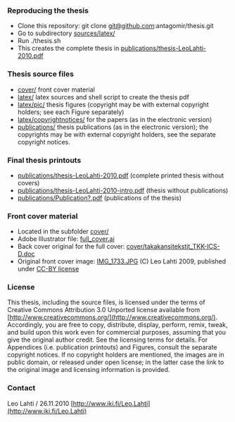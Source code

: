 ### Reproducing the thesis 
* Clone this repository: git clone git@github.com:antagomir/thesis.git
* Go to subdirectory [sources/latex/](latex)
* Run ./thesis.sh
* This creates the complete thesis in [publications/thesis-LeoLahti-2010.pdf](publications/thesis-LeoLahti-2010.pdf)

### Thesis source files

* [cover/](cover) front cover material
* [latex/](latex) latex sources and shell script to create the thesis pdf
* [latex/pic/](latex/pic/) thesis figures (copyright may be with external copyright holders; see each Figure separately)
* [latex/copyrightnotices/](latex/copyrightnotices/) for the papers (as in the electronic version)
* [publications/](publications/) thesis publications (as in the electronic version); the copyrights may be with external copyright holders, see the
separate copyright notices.

### Final thesis printouts

* [publications/thesis-LeoLahti-2010.pdf](publications/thesis-LeoLahti-2010.pdf) (complete printed thesis without covers)
* [publications/thesis-LeoLahti-2010-intro.pdf](publications/thesis-LeoLahti-2010-intro.pdf) (thesis without publications)
* [publications/Publication?.pdf](publications/) (publications of the thesis)


### Front cover material
* Located in the subfolder [cover/](cover)
* Adobe Illustrator file: [full_cover.ai](cover/full_cover.ai)
* Back cover original for the full cover: [cover/takakansitekstit_TKK-ICS-D.doc](takakansitekstit_TKK-ICS-D.doc)
* Original front cover image: [IMG_1733.JPG](cover/IMG_1733.JPG) (C) Leo Lahti 2009, published under [CC-BY license]((http://www.creativecommons.org/))

### License 

This thesis, including the source files, is licensed under the terms
of Creative Commons Attribution 3.0 Unported license available from
[http://www.creativecommons.org/](http://www.creativecommons.org/). Accordingly,
you are free to copy, distribute, display, perform, remix, tweak, and
build upon this work even for commercial purposes, assuming that you
give the original author credit. See the licensing terms for
details. For Appendices (i.e. publication printouts) and Figures,
consult the separate copyright notices. If no copyright holders are
mentioned, the images are in public domain, or released under open
license; in the latter case the link to the original image and
licensing information is provided.

### Contact

Leo Lahti / 26.11.2010
[http://www.iki.fi/Leo.Lahti](http://www.iki.fi/Leo.Lahti)

